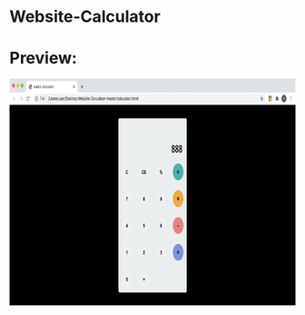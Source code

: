 # Website-Calculator
# Preview:
<img src="https://github.com/edenvvv/Website-Calculator/blob/master/How_does_it_look.jpg" width="800" height="400" />
